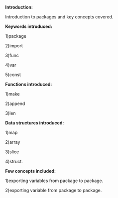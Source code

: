 **Introduction:**
 
 Introduction to packages and key concepts covered.
 
**Keywords introduced:**

 1)package
 
 2)import
 
 3)func
 
 4)var
 
 5)const
 
**Functions introduced:**
 
 1)make
 
 2)append
 
 3)len
 
**Data structures introduced:**
 
 1)map
 
 2)array
 
 3)slice
 
 4)struct.
 
**Few concepts included:**
 
 1)exporting variables from package to package.
 
 2)exporting variable from package to package.
